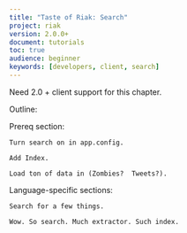 ```yaml
---
title: "Taste of Riak: Search"
project: riak
version: 2.0.0+
document: tutorials
toc: true
audience: beginner
keywords: [developers, client, search]
---
```


Need 2.0 + client support for this chapter.

Outline:

Prereq section:

	Turn search on in app.config.

	Add Index.

	Load ton of data in (Zombies?  Tweets?).

Language-specific sections:

	Search for a few things.

	Wow. So search. Much extractor. Such index.